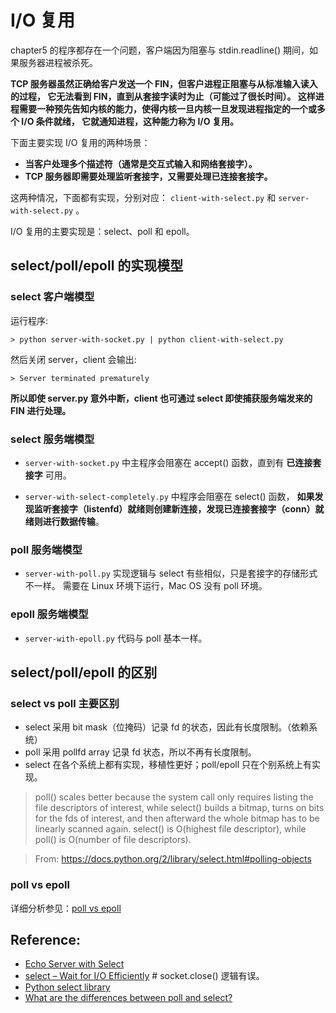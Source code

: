 # I/O 复用

chapter5 的程序都存在一个问题，客户端因为阻塞与 stdin.readline() 期间，如果服务器进程被杀死。

**TCP 服务器虽然正确给客户发送一个 FIN，但客户进程正阻塞与从标准输入读入的过程，
它无法看到 FIN，直到从套接字读时为止（可能过了很长时间）。
这样进程需要一种预先告知内核的能力，使得内核一旦内核一旦发现进程指定的一个或多个 I/O 条件就绪，
它就通知进程，这种能力称为 I/O 复用。**

下面主要实现 I/O 复用的两种场景：

- **当客户处理多个描述符（通常是交互式输入和网络套接字）。**
- **TCP 服务器即需要处理监听套接字，又需要处理已连接套接字。**

这两种情况，下面都有实现，分别对应： `client-with-select.py` 和 `server-with-select.py` 。

I/O 复用的主要实现是：select、poll 和 epoll。

## select/poll/epoll 的实现模型

### select 客户端模型

运行程序:

    > python server-with-socket.py | python client-with-select.py

然后关闭 server，client 会输出:

    > Server terminated prematurely

**所以即使 server.py 意外中断，client 也可通过 select 即使捕获服务端发来的 FIN 进行处理。**

### select 服务端模型

* `server-with-socket.py` 中主程序会阻塞在 accept() 函数，直到有 **已连接套接字** 可用。

* `server-with-select-completely.py` 中程序会阻塞在 select() 函数，
  **如果发现监听套接字（listenfd）就绪则创建新连接，发现已连接套接字（conn）就绪则进行数据传输**。

### poll 服务端模型

* `server-with-poll.py` 实现逻辑与 select 有些相似，只是套接字的存储形式不一样。
  需要在 Linux 环境下运行，Mac OS 没有 poll 环境。

### epoll 服务端模型

* `server-with-epoll.py` 代码与 poll 基本一样。

## select/poll/epoll 的区别

### select vs poll 主要区别

- select 采用 bit mask（位掩码）记录 fd 的状态，因此有长度限制。（依赖系统）
- poll 采用 pollfd array 记录 fd 状态，所以不再有长度限制。
- select 在各个系统上都有实现，移植性更好；poll/epoll 只在个别系统上有实现。

> poll() scales better because the system call only requires listing the file descriptors of interest,
> while select() builds a bitmap, turns on bits for the fds of interest,
> and then afterward the whole bitmap has to be linearly scanned again.
> select() is O(highest file descriptor), while poll() is O(number of file descriptors).

> From: https://docs.python.org/2/library/select.html#polling-objects

### poll vs epoll

详细分析参见：[poll vs epoll](../others/poll-vs-epoll)

## Reference:

- [Echo Server with Select](http://ilab.cs.byu.edu/python/select/echoserver.html)
- [select – Wait for I/O Efficiently](http://pymotw.com/2/select/)  # socket.close() 逻辑有误。
- [Python select library](https://docs.python.org/2/library/select.html)
- [What are the differences between poll and select?](http://stackoverflow.com/questions/970979/what-are-the-differences-between-poll-and-select)
